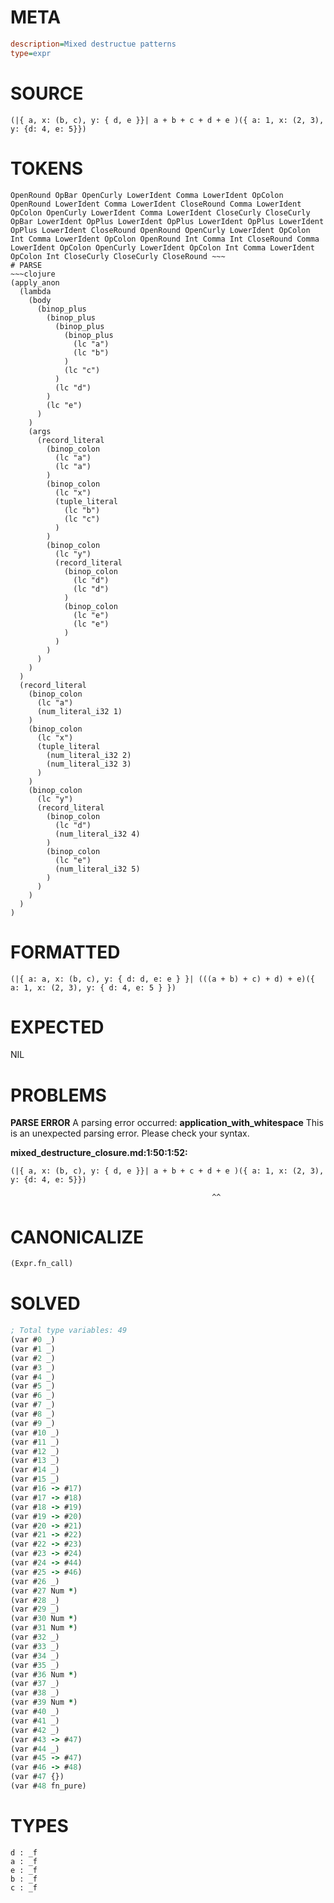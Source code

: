 # META
~~~ini
description=Mixed destructue patterns
type=expr
~~~
# SOURCE
~~~roc
(|{ a, x: (b, c), y: { d, e }}| a + b + c + d + e )({ a: 1, x: (2, 3), y: {d: 4, e: 5}})
~~~
# TOKENS
~~~text
OpenRound OpBar OpenCurly LowerIdent Comma LowerIdent OpColon OpenRound LowerIdent Comma LowerIdent CloseRound Comma LowerIdent OpColon OpenCurly LowerIdent Comma LowerIdent CloseCurly CloseCurly OpBar LowerIdent OpPlus LowerIdent OpPlus LowerIdent OpPlus LowerIdent OpPlus LowerIdent CloseRound OpenRound OpenCurly LowerIdent OpColon Int Comma LowerIdent OpColon OpenRound Int Comma Int CloseRound Comma LowerIdent OpColon OpenCurly LowerIdent OpColon Int Comma LowerIdent OpColon Int CloseCurly CloseCurly CloseRound ~~~
# PARSE
~~~clojure
(apply_anon
  (lambda
    (body
      (binop_plus
        (binop_plus
          (binop_plus
            (binop_plus
              (lc "a")
              (lc "b")
            )
            (lc "c")
          )
          (lc "d")
        )
        (lc "e")
      )
    )
    (args
      (record_literal
        (binop_colon
          (lc "a")
          (lc "a")
        )
        (binop_colon
          (lc "x")
          (tuple_literal
            (lc "b")
            (lc "c")
          )
        )
        (binop_colon
          (lc "y")
          (record_literal
            (binop_colon
              (lc "d")
              (lc "d")
            )
            (binop_colon
              (lc "e")
              (lc "e")
            )
          )
        )
      )
    )
  )
  (record_literal
    (binop_colon
      (lc "a")
      (num_literal_i32 1)
    )
    (binop_colon
      (lc "x")
      (tuple_literal
        (num_literal_i32 2)
        (num_literal_i32 3)
      )
    )
    (binop_colon
      (lc "y")
      (record_literal
        (binop_colon
          (lc "d")
          (num_literal_i32 4)
        )
        (binop_colon
          (lc "e")
          (num_literal_i32 5)
        )
      )
    )
  )
)
~~~
# FORMATTED
~~~roc
(|{ a: a, x: (b, c), y: { d: d, e: e } }| (((a + b) + c) + d) + e)({ a: 1, x: (2, 3), y: { d: 4, e: 5 } })
~~~
# EXPECTED
NIL
# PROBLEMS
**PARSE ERROR**
A parsing error occurred: **application_with_whitespace**
This is an unexpected parsing error. Please check your syntax.

**mixed_destructure_closure.md:1:50:1:52:**
```roc
(|{ a, x: (b, c), y: { d, e }}| a + b + c + d + e )({ a: 1, x: (2, 3), y: {d: 4, e: 5}})
```
                                                 ^^


# CANONICALIZE
~~~clojure
(Expr.fn_call)
~~~
# SOLVED
~~~clojure
; Total type variables: 49
(var #0 _)
(var #1 _)
(var #2 _)
(var #3 _)
(var #4 _)
(var #5 _)
(var #6 _)
(var #7 _)
(var #8 _)
(var #9 _)
(var #10 _)
(var #11 _)
(var #12 _)
(var #13 _)
(var #14 _)
(var #15 _)
(var #16 -> #17)
(var #17 -> #18)
(var #18 -> #19)
(var #19 -> #20)
(var #20 -> #21)
(var #21 -> #22)
(var #22 -> #23)
(var #23 -> #24)
(var #24 -> #44)
(var #25 -> #46)
(var #26 _)
(var #27 Num *)
(var #28 _)
(var #29 _)
(var #30 Num *)
(var #31 Num *)
(var #32 _)
(var #33 _)
(var #34 _)
(var #35 _)
(var #36 Num *)
(var #37 _)
(var #38 _)
(var #39 Num *)
(var #40 _)
(var #41 _)
(var #42 _)
(var #43 -> #47)
(var #44 _)
(var #45 -> #47)
(var #46 -> #48)
(var #47 {})
(var #48 fn_pure)
~~~
# TYPES
~~~roc
d : _f
a : _f
e : _f
b : _f
c : _f
~~~
